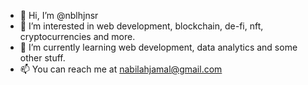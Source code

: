 - 👋 Hi, I’m @nblhjnsr
- 👀 I’m interested in web development, blockchain, de-fi, nft, cryptocurrencies and more.
- 🌱 I’m currently learning web development, data analytics and some other stuff.
- 📫 You can reach me at nabilahjamal@gmail.com

<!---
nblhjnsr/nblhjnsr is a ✨ special ✨ repository because its `README.md` (this file) appears on your GitHub profile.
You can click the Preview link to take a look at your changes.
--->
